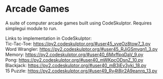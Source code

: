 # Arcade Games

A suite of computer arcade games built using CodeSkulptor. Requires simplegui module to run.

Links to implementation in CodeSkulptor: <br />
Tic-Tac-Toe: https://py2.codeskulptor.org/#user45_vveOz8tow7_3.py <br />
Word Wrangler: https://py2.codeskulptor.org/#user45_RJiGSmvqn1_3.py<br />
Memory: https://py2.codeskulptor.org/#user40_6MxffpqDaV_9.py<br />
Pong: https://py2.codeskulptor.org/#user40_mWKpcODsnZ_10.py<br />
Blackjack: https://py2.codeskulptor.org/#user40_mB3jEv3ykj_18.py<br />
15 Puzzle: https://py2.codeskulptor.org/#user49_Ry4t8jr2A9eanrq_13.py<br />

